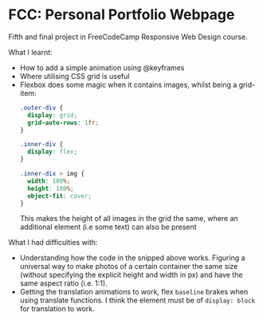 # FCC: Personal Portfolio Webpage

Fifth and final project in FreeCodeCamp Responsive Web Design course.

What I learnt:
- How to add a simple animation using @keyframes
- Where utilising CSS grid is useful
- Flexbox does some magic when it contains images, whilst being a grid-item:
    ```css
    .outer-div {
      display: grid;
      grid-auto-rows: 1fr;
    }

    .inner-div {
      display: flex;
    }

    .inner-dix > img {
      width: 100%;
      height: 100%;
      object-fit: cover;
    }
    ```
    This makes the height of all images in the grid the same, where an
    additional element (i.e some text) can also be present


What I had difficulties with:
- Understanding how the code in the snipped above works. Figuring a universal
way to make photos of a certain container the same size (without specifying
the explicit height and width in px) and have the same aspect ratio (i.e. 1:1).
- Getting the translation animations to work, flex `baseline` brakes when using translate functions. I think the element must be of `display: block` for translation to work.
